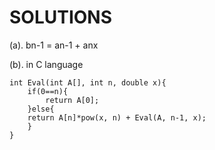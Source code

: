 SOLUTIONS
=========
(a). bn-1 = an-1 + anx

(b). in C language

    int Eval(int A[], int n, double x){
        if(0==n){
            return A[0];
        }else{
	    return A[n]*pow(x, n) + Eval(A, n-1, x);
        }
    }
